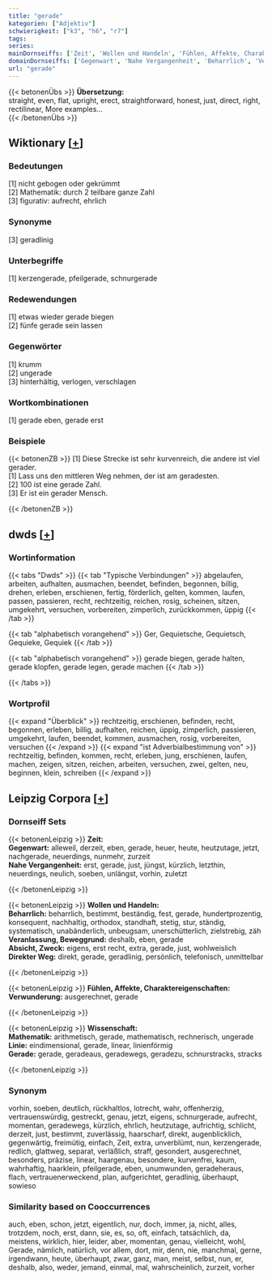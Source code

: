```yaml
---
title: "gerade"
kategorien: ["Adjektiv"]
schwierigkeit: ["k3", "h6", "r7"]
tags:
series:
mainDornseiffs: ['Zeit', 'Wollen und Handeln', 'Fühlen, Affekte, Charaktereigenschaften', 'Wissenschaft']
domainDornseiffs: ['Gegenwart', 'Nahe Vergangenheit', 'Beharrlich', 'Veranlassung, Beweggrund', 'Absicht, Zweck', 'Direkter Weg', 'Verwunderung', 'Mathematik', 'Linie', 'Gerade']
url: "gerade"
---
```


{{< betonenÜbs >}}
**Übersetzung:**  
straight, even, flat, upright, erect, straightforward, honest, just, direct, right, rectilinear, More examples...  
{{< /betonenÜbs >}}

## Wiktionary [[+](https://de.wiktionary.org/wiki/gerade)]

### Bedeutungen
[1] nicht gebogen oder gekrümmt  
[2] Mathematik: durch 2 teilbare ganze Zahl  
[3] figurativ: aufrecht, ehrlich  

### Synonyme
[3] geradlinig  

### Unterbegriffe
[1] kerzengerade, pfeilgerade, schnurgerade  

### Redewendungen
[1] etwas wieder gerade biegen  
[2] fünfe gerade sein lassen  

### Gegenwörter
[1] krumm  
[2] ungerade  
[3] hinterhältig, verlogen, verschlagen  

### Wortkombinationen
[1] gerade eben, gerade erst  

### Beispiele
{{< betonenZB >}}
[1] Diese Strecke ist sehr kurvenreich, die andere ist viel gerader.  
[1] Lass uns den mittleren Weg nehmen, der ist am geradesten.  
[2] 100 ist eine gerade Zahl.  
[3] Er ist ein gerader Mensch.  

{{< /betonenZB >}}


## dwds [[+](https://www.dwds.de/wb/gerade)]

### Wortinformation
{{< tabs "Dwds" >}}
{{< tab "Typische Verbindungen" >}}
abgelaufen, arbeiten, aufhalten, ausmachen, beendet, befinden, begonnen, billig, drehen, erleben, erschienen, fertig, förderlich, gelten, kommen, laufen, passen, passieren, recht, rechtzeitig, reichen, rosig, scheinen, sitzen, umgekehrt, versuchen, vorbereiten, zimperlich, zurückkommen, üppig
{{< /tab >}}

{{< tab "alphabetisch vorangehend" >}}
Ger, Gequietsche, Gequietsch, Gequieke, Gequiek
{{< /tab >}}

{{< tab "alphabetisch vorangehend" >}}
gerade biegen, gerade halten, gerade klopfen, gerade legen, gerade machen
{{< /tab >}}

{{< /tabs >}}

### Wortprofil
{{< expand "Überblick" >}} rechtzeitig, erschienen, befinden, recht, begonnen, erleben, billig, aufhalten, reichen, üppig, zimperlich, passieren, umgekehrt, laufen, beendet, kommen, ausmachen, rosig, vorbereiten, versuchen {{< /expand >}}
{{< expand "ist Adverbialbestimmung von" >}} rechtzeitig, befinden, kommen, recht, erleben, jung, erschienen, laufen, machen, zeigen, sitzen, reichen, arbeiten, versuchen, zwei, gelten, neu, beginnen, klein, schreiben {{< /expand >}}

## Leipzig Corpora [[+](https://corpora.uni-leipzig.de/en/res?word=gerade&corpusId=deu_newscrawl-public_2018)]

### Dornseiff Sets
{{< betonenLeipzig >}}
**Zeit:**  
**Gegenwart:** alleweil, derzeit, eben, gerade, heuer, heute, heutzutage, jetzt, nachgerade, neuerdings, nunmehr, zurzeit  
**Nahe Vergangenheit:** erst, gerade, just, jüngst, kürzlich, letzthin, neuerdings, neulich, soeben, unlängst, vorhin, zuletzt  

{{< /betonenLeipzig >}}


{{< betonenLeipzig >}}
**Wollen und Handeln:**  
**Beharrlich:** beharrlich, bestimmt, beständig, fest, gerade, hundertprozentig, konsequent, nachhaltig, orthodox, standhaft, stetig, stur, ständig, systematisch, unabänderlich, unbeugsam, unerschütterlich, zielstrebig, zäh  
**Veranlassung, Beweggrund:** deshalb, eben, gerade  
**Absicht, Zweck:** eigens, erst recht, extra, gerade, just, wohlweislich  
**Direkter Weg:** direkt, gerade, geradlinig, persönlich, telefonisch, unmittelbar  

{{< /betonenLeipzig >}}


{{< betonenLeipzig >}}
**Fühlen, Affekte, Charaktereigenschaften:**  
**Verwunderung:** ausgerechnet, gerade  

{{< /betonenLeipzig >}}


{{< betonenLeipzig >}}
**Wissenschaft:**  
**Mathematik:** arithmetisch, gerade, mathematisch, rechnerisch, ungerade  
**Linie:** eindimensional, gerade, linear, linienförmig  
**Gerade:** gerade, geradeaus, geradewegs, geradezu, schnurstracks, stracks  

{{< /betonenLeipzig >}}

### Synonym
vorhin, soeben, deutlich, rückhaltlos, lotrecht, wahr, offenherzig, vertrauenswürdig, gestreckt, genau, jetzt, eigens, schnurgerade, aufrecht, momentan, geradewegs, kürzlich, ehrlich, heutzutage, aufrichtig, schlicht, derzeit, just, bestimmt, zuverlässig, haarscharf, direkt, augenblicklich, gegenwärtig, freimütig, einfach, Zeit, extra, unverblümt, nun, kerzengerade, redlich, glattweg, separat, verläßlich, straff, gesondert, ausgerechnet, besonders, präzise, linear, haargenau, besondere, kurvenfrei, kaum, wahrhaftig, haarklein, pfeilgerade, eben, unumwunden, geradeheraus, flach, vertrauenerweckend, plan, aufgerichtet, geradlinig, überhaupt, sowieso


### Similarity based on Cooccurrences
auch, eben, schon, jetzt, eigentlich, nur, doch, immer, ja, nicht, alles, trotzdem, noch, erst, dann, sie, es, so, oft, einfach, tatsächlich, da, meistens, wirklich, hier, leider, aber, momentan, genau, vielleicht, wohl, Gerade, nämlich, natürlich, vor allem, dort, mir, denn, nie, manchmal, gerne, irgendwann, heute, überhaupt, zwar, ganz, man, meist, selbst, nun, er, deshalb, also, weder, jemand, einmal, mal, wahrscheinlich, zurzeit, vorher

